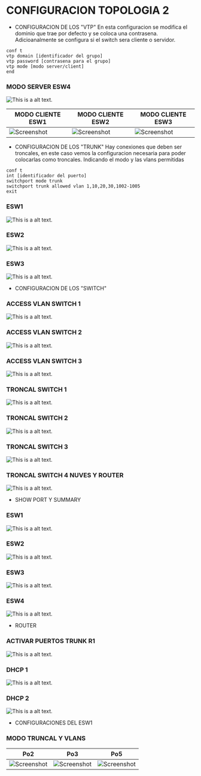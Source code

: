 # CONFIGURACION TOPOLOGIA 2   

* CONFIGURACION DE LOS "VTP"
En esta configuracion se modifica el dominio que trae por defecto
y se coloca una contrasena. Adicioanalmente se configura
si el switch sera cliente o servidor.
```
conf t
vtp domain [identificador del grupo]
vtp password [contrasena para el grupo]
vtp mode [modo server/client]
end
```
### MODO SERVER ESW4
![This is a alt text.](/img/VTPS/ModoserverESW4.png "This is a sample image.")

| MODO CLIENTE ESW1 | MODO CLIENTE ESW2 | MODO CLIENTE ESW3 |
| ------------ | ------------- | ------------- |
| ![Screenshot](/img/VTPS/ModoclientESW1.png) | ![Screenshot](/img/VTPS/ModoclientESW2.png) | ![Screenshot](/img/VTPS/ModoclientESW3.png) |


* CONFIGURACION DE LOS "TRUNK"
Hay conexiones que deben ser troncales, en este caso vemos 
la configuracion necesaria para poder colocarlas como
troncales. Indicando el modo y las vlans permitidas
```
conf t 
int [identificador del puerto]
switchport mode trunk
switchport trunk allowed vlan 1,10,20,30,1002-1005
exit
```
### ESW1
![This is a alt text.](/img/PuertosModoTronkal/ESW1/ESW1-Switch1.png "This is a sample image.")

### ESW2
![This is a alt text.](/img/PuertosModoTronkal/ESW2/ESW2-Switch3.png "This is a sample image.")

### ESW3
![This is a alt text.](/img/PuertosModoTronkal/ESW3/ESW3-Switch2.png "This is a sample image.")


* CONFIGURACION DE LOS "SWITCH"

### ACCESS VLAN SWITCH 1
![This is a alt text.](/img/Switch/accessvlanSwitch1.png "This is a sample image.")

### ACCESS VLAN SWITCH 2
![This is a alt text.](/img/Switch/accessvlanSwitch2.png "This is a sample image.")

### ACCESS VLAN SWITCH 3
![This is a alt text.](/img/Switch/accessvlanSwitch3.png "This is a sample image.")

### TRONCAL SWITCH 1
![This is a alt text.](/img/Switch/TroncalSwitch1.png "This is a sample image.")

### TRONCAL SWITCH 2
![This is a alt text.](/img/Switch/TroncalSwitch2.png "This is a sample image.")

### TRONCAL SWITCH 3
![This is a alt text.](/img/Switch/TroncalSwitch3.png "This is a sample image.")

### TRONCAL SWITCH 4 NUVES Y ROUTER
![This is a alt text.](/img/Switch/TroncalSwitch4nuvesyrouter.png "This is a sample image.")


* SHOW PORT Y SUMMARY

### ESW1
![This is a alt text.](/img/ShowPortySummary/ESW1.png "This is a sample image.")
### ESW2
![This is a alt text.](/img/ShowPortySummary/ESW2.png "This is a sample image.")
### ESW3
![This is a alt text.](/img/ShowPortySummary/ESW3.png "This is a sample image.")
### ESW4
![This is a alt text.](/img/ShowPortySummary/ESW4.png "This is a sample image.")


* ROUTER

### ACTIVAR PUERTOS TRUNK R1
![This is a alt text.](/img/Router/ActivarpuertostrunkR1.png "This is a sample image.")
### DHCP 1
![This is a alt text.](/img/Router/DHCP1.png "This is a sample image.")
### DHCP 2
![This is a alt text.](/img/Router/DHCP2.png "This is a sample image.")

* CONFIGURACIONES DEL ESW1

### MODO TRUNCAL Y VLANS
| Po2 | Po3 | Po5 |
| ------------ | ------------- | ------------- |
| ![Screenshot](/img/ESW1/Modotroncalyvlans/Po2.png) | ![Screenshot](img/ESW1/Modotroncalyvlans/Po3.png) | ![Screenshot](img/ESW1/Modotroncalyvlans/Po5.png) |